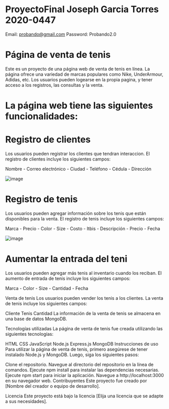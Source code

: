 # ProyectoFinal Joseph Garcia Torres 2020-0447


Email: probando@gmail.com
Password: Probando2.0

# Página de venta de tenis
Este es un proyecto de una página web de venta de tenis en línea. La página ofrece una variedad de marcas populares como Nike, UnderArmour, Adidas, etc. Los usuarios pueden logearse en la propia pagina, y tener acceso a los registros, las consultas y la venta.

# La página web tiene las siguientes funcionalidades:

# Registro de clientes
Los usuarios pueden registrar los clientes que tendran interaccion. El registro de clientes incluye los siguientes campos:

Nombre -
Correo electrónico -
Ciudad -
Teléfono -
Cédula -
Dirección 

![image](https://user-images.githubusercontent.com/122744896/230835494-3eb411d5-32bc-4360-9797-09811983dfcf.png)


# Registro de tenis
Los usuarios pueden agregar información sobre los tenis que están disponibles para la venta. El registro de tenis incluye los siguientes campos:

Marca -
Precio -
Color -
Size -
Costo -
Itbis -
Descripción -
Precio -
Fecha 

![image](https://user-images.githubusercontent.com/122744896/230836969-1f1c6bfe-5dc2-460c-bd76-55ca14892e1b.png)



# Aumentar la entrada del teni
Los usuarios pueden agregar más tenis al inventario cuando los reciban. El aumento de entrada de tenis incluye los siguientes campos:

Marca -
Color -
Size -
Cantidad -
Fecha 

Venta de tenis
Los usuarios pueden vender los tenis a los clientes. La venta de tenis incluye los siguientes campos:

Cliente
Tenis
Cantidad
La información de la venta de tenis se almacena en una base de datos MongoDB.

Tecnologías utilizadas
La página de venta de tenis fue creada utilizando las siguientes tecnologías:

HTML
CSS
JavaScript
Node.js
Express.js
MongoDB
Instrucciones de uso
Para utilizar la página de venta de tenis, primero asegúrese de tener instalado Node.js y MongoDB. Luego, siga los siguientes pasos:

Clone el repositorio.
Navegue al directorio del repositorio en la línea de comandos.
Ejecute npm install para instalar las dependencias necesarias.
Ejecute npm start para iniciar la aplicación.
Navegue a http://localhost:3000 en su navegador web.
Contribuyentes
Este proyecto fue creado por [Nombre del creador o equipo de desarrollo].

Licencia
Este proyecto está bajo la licencia [Elija una licencia que se adapte a sus necesidades].

